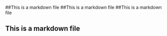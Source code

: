 ##This is a markdown file
##This is a markdown file
##This is a markdown file
## This is a markdown file
